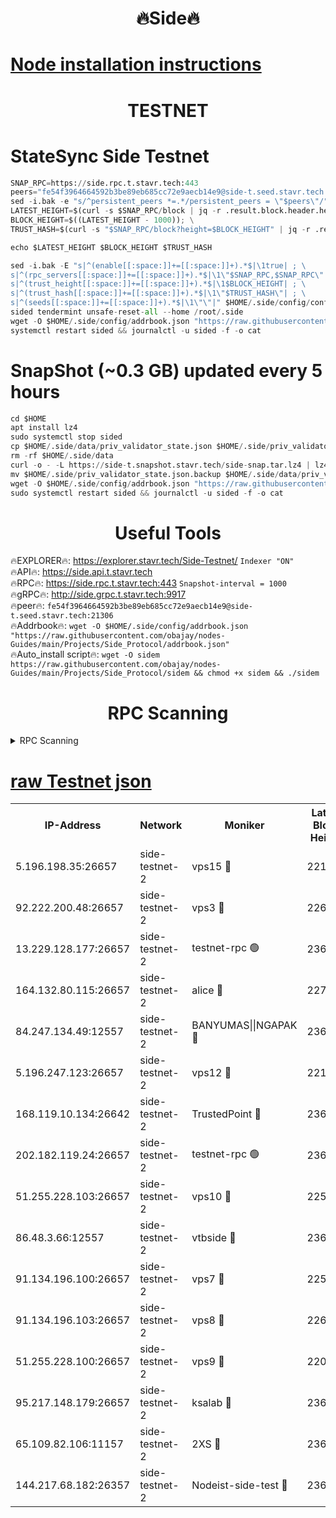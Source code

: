 <h1 align="center"> 🔥Side🔥</h1>

[Node installation instructions](https://github.com/obajay/nodes-Guides/tree/main/Projects/Side_Protocol)
=

<h1 align="center"> TESTNET</h1>

# StateSync Side Testnet
```python
SNAP_RPC=https://side.rpc.t.stavr.tech:443
peers="fe54f3964664592b3be89eb685cc72e9aecb14e9@side-t.seed.stavr.tech:21306"
sed -i.bak -e "s/^persistent_peers *=.*/persistent_peers = \"$peers\"/" $HOME/.side/config/config.toml
LATEST_HEIGHT=$(curl -s $SNAP_RPC/block | jq -r .result.block.header.height); \
BLOCK_HEIGHT=$((LATEST_HEIGHT - 1000)); \
TRUST_HASH=$(curl -s "$SNAP_RPC/block?height=$BLOCK_HEIGHT" | jq -r .result.block_id.hash)

echo $LATEST_HEIGHT $BLOCK_HEIGHT $TRUST_HASH

sed -i.bak -E "s|^(enable[[:space:]]+=[[:space:]]+).*$|\1true| ; \
s|^(rpc_servers[[:space:]]+=[[:space:]]+).*$|\1\"$SNAP_RPC,$SNAP_RPC\"| ; \
s|^(trust_height[[:space:]]+=[[:space:]]+).*$|\1$BLOCK_HEIGHT| ; \
s|^(trust_hash[[:space:]]+=[[:space:]]+).*$|\1\"$TRUST_HASH\"| ; \
s|^(seeds[[:space:]]+=[[:space:]]+).*$|\1\"\"|" $HOME/.side/config/config.toml
sided tendermint unsafe-reset-all --home /root/.side
wget -O $HOME/.side/config/addrbook.json "https://raw.githubusercontent.com/obajay/nodes-Guides/main/Projects/Side_Protocol/addrbook.json"
systemctl restart sided && journalctl -u sided -f -o cat
```
# SnapShot (~0.3 GB) updated every 5 hours
```python
cd $HOME
apt install lz4
sudo systemctl stop sided
cp $HOME/.side/data/priv_validator_state.json $HOME/.side/priv_validator_state.json.backup
rm -rf $HOME/.side/data
curl -o - -L https://side-t.snapshot.stavr.tech/side-snap.tar.lz4 | lz4 -c -d - | tar -x -C $HOME/.side --strip-components 2
mv $HOME/.side/priv_validator_state.json.backup $HOME/.side/data/priv_validator_state.json
wget -O $HOME/.side/config/addrbook.json "https://raw.githubusercontent.com/obajay/nodes-Guides/main/Projects/Side_Protocol/addrbook.json"
sudo systemctl restart sided && journalctl -u sided -f -o cat
```
 <h1 align="center"> Useful Tools</h1>
 
🔥EXPLORER🔥: https://explorer.stavr.tech/Side-Testnet/        `Indexer "ON"` \
🔥API🔥:      https://side.api.t.stavr.tech \
🔥RPC🔥:      https://side.rpc.t.stavr.tech:443              `Snapshot-interval = 1000` \
🔥gRPC🔥:     http://side.grpc.t.stavr.tech:9917 \
🔥peer🔥:     `fe54f3964664592b3be89eb685cc72e9aecb14e9@side-t.seed.stavr.tech:21306` \
🔥Addrbook🔥: ```wget -O $HOME/.side/config/addrbook.json "https://raw.githubusercontent.com/obajay/nodes-Guides/main/Projects/Side_Protocol/addrbook.json"``` \
🔥Auto_install script🔥:  `wget -O sidem https://raw.githubusercontent.com/obajay/nodes-Guides/main/Projects/Side_Protocol/sidem && chmod +x sidem && ./sidem`

<h1 align="center"> RPC Scanning</h1>

<details>
<summary>RPC Scanning</summary>

<h2 align="center"> We scan nodes in real time every 4 hours. And we provide the final result of RPC endpoints.
We cannot influence the operation of these nodes in any way. </h2>


```python
If Voting Power is higher than 0 --> then the Node is a validator of the network and may be subject to attack and be a potential threat to the chain.
```
```python
We marked such validators with a red symbol
```

</details>

[raw Testnet json](https://rpc-check.sidet.stavr.tech/sidet/rpc-sidet-result.json)
=


<table><tr><th>IP-Address</th><th>Network</th><th>Moniker</th><th>Latest Block Height</th><th>Earliest Block Height</th><th>Catching Up</th><th>Tx Index</th><th>Voting Power</th><th>Scan Time</th></tr><tr><td>5.196.198.35:26657</td><td>side-testnet-2</td><td>vps15 🔴</td><td>221129</td><td>1</td><td>False</td><td>on</td><td>107</td><td>2024-03-10T01:33:22.056976601UTC</td></tr><tr><td>92.222.200.48:26657</td><td>side-testnet-2</td><td>vps3 🔴</td><td>226708</td><td>1</td><td>False</td><td>on</td><td>90</td><td>2024-03-10T01:33:22.827640087UTC</td></tr><tr><td>13.229.128.177:26657</td><td>side-testnet-2</td><td>testnet-rpc 🟢</td><td>236416</td><td>1</td><td>False</td><td>on</td><td>0</td><td>2024-03-10T01:33:24.047145601UTC</td></tr><tr><td>164.132.80.115:26657</td><td>side-testnet-2</td><td>alice 🔴</td><td>227778</td><td>1</td><td>False</td><td>on</td><td>90</td><td>2024-03-10T01:33:24.848351502UTC</td></tr><tr><td>84.247.134.49:12557</td><td>side-testnet-2</td><td>BANYUMAS||NGAPAK 🔴</td><td>236417</td><td>1</td><td>False</td><td>off</td><td>353</td><td>2024-03-10T01:33:25.155538149UTC</td></tr><tr><td>5.196.247.123:26657</td><td>side-testnet-2</td><td>vps12 🔴</td><td>221609</td><td>1</td><td>False</td><td>on</td><td>90</td><td>2024-03-10T01:33:30.446877548UTC</td></tr><tr><td>168.119.10.134:26642</td><td>side-testnet-2</td><td>TrustedPoint 🔴</td><td>236418</td><td>1</td><td>False</td><td>off</td><td>20039693</td><td>2024-03-10T01:33:35.059356668UTC</td></tr><tr><td>202.182.119.24:26657</td><td>side-testnet-2</td><td>testnet-rpc 🟢</td><td>236418</td><td>1</td><td>False</td><td>on</td><td>0</td><td>2024-03-10T01:33:36.313215758UTC</td></tr><tr><td>51.255.228.103:26657</td><td>side-testnet-2</td><td>vps10 🔴</td><td>225434</td><td>1</td><td>False</td><td>on</td><td>90</td><td>2024-03-10T01:33:37.124227009UTC</td></tr><tr><td>86.48.3.66:12557</td><td>side-testnet-2</td><td>vtbside 🔴</td><td>236419</td><td>1</td><td>False</td><td>off</td><td>42771</td><td>2024-03-10T01:33:39.471507178UTC</td></tr><tr><td>91.134.196.100:26657</td><td>side-testnet-2</td><td>vps7 🔴</td><td>225484</td><td>1</td><td>False</td><td>on</td><td>90</td><td>2024-03-10T01:33:41.012378190UTC</td></tr><tr><td>91.134.196.103:26657</td><td>side-testnet-2</td><td>vps8 🔴</td><td>226450</td><td>1</td><td>False</td><td>on</td><td>165</td><td>2024-03-10T01:33:46.192362128UTC</td></tr><tr><td>51.255.228.100:26657</td><td>side-testnet-2</td><td>vps9 🔴</td><td>220094</td><td>1</td><td>False</td><td>on</td><td>90</td><td>2024-03-10T01:33:50.022269425UTC</td></tr><tr><td>95.217.148.179:26657</td><td>side-testnet-2</td><td>ksalab 🔴</td><td>236418</td><td>6001</td><td>False</td><td>off</td><td>47297</td><td>2024-03-10T01:33:34.857801787UTC</td></tr><tr><td>65.109.82.106:11157</td><td>side-testnet-2</td><td>2XS 🔴</td><td>236416</td><td>10001</td><td>False</td><td>off</td><td>324</td><td>2024-03-10T01:33:19.221408680UTC</td></tr><tr><td>144.217.68.182:26357</td><td>side-testnet-2</td><td>Nodeist-side-test 🔴</td><td>236419</td><td>123001</td><td>False</td><td>off</td><td>20040684</td><td>2024-03-10T01:33:40.061136015UTC</td></tr></table>